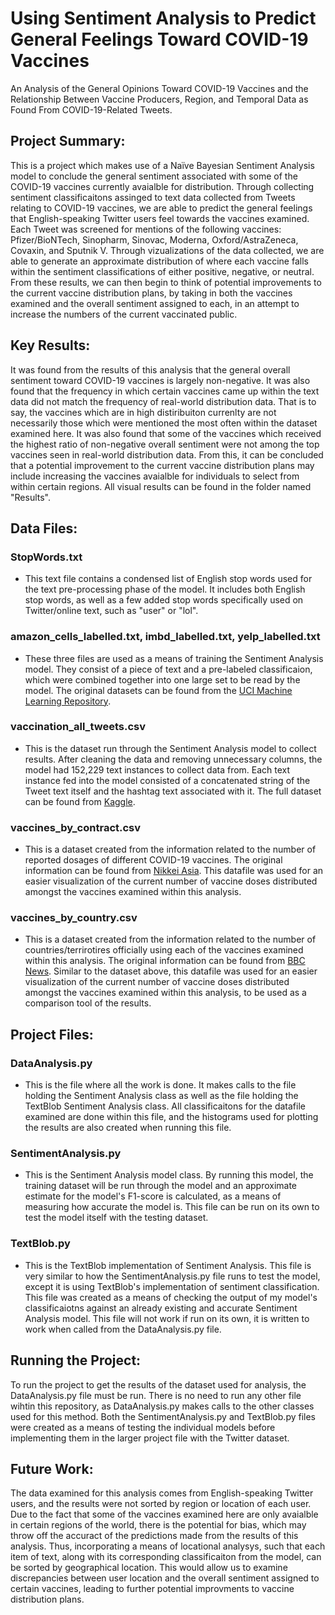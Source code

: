 # Using Sentiment Analysis to Predict General Feelings Toward COVID-19 Vaccines 
An Analysis of the General Opinions Toward COVID-19 Vaccines and the Relationship Between Vaccine Producers, Region, and Temporal Data as Found From COVID-19-Related Tweets.

## Project Summary:
This is a project which makes use of a Naïve Bayesian Sentiment Analysis model to conclude the general sentiment associated with some of the COVID-19 vaccines currently avaialble for distribution. Through collecting sentiment classificaitons assinged to text data collected from Tweets relating to COVID-19 vaccines, we are able to predict the general feelings that English-speaking Twitter users feel towards the vaccines examined. Each Tweet was screened for mentions of the following vaccines: Pfizer/BioNTech, Sinopharm, Sinovac, Moderna, Oxford/AstraZeneca, Covaxin, and Sputnik V. Through vizualizations of the data collected, we are able to generate an approximate distribution of where each vaccine falls within the sentiment classifications of either positive, negative, or neutral. From these results, we can then begin to think of potential improvements to the current vaccine distribution plans, by taking in both the vaccines examined and the overall sentiment assigned to each, in an attempt to increase the numbers of the current vaccinated public. 

## Key Results:
It was found from the results of this analysis that the general overall sentiment toward COVID-19 vaccines is largely non-negative. It was also found that the frequency in which certain vaccines came up within the text data did not match the frequency of real-world distribution data. That is to say, the vaccines which are in high distiribuiton currenlty are not necessarily those which were mentioned the most often within the dataset examined here. It was also found that some of the vaccines which received the highest ratio of non-negative overall sentiment were not among the top vaccines seen in real-world distribution data. From this, it can be concluded that a potential improvement to the current vaccine distribution plans may include increasing the vaccines avaialble for individuals to select from within certain regions. All visual results can be found in the folder named "Results".

## Data Files:

### StopWords.txt
- This text file contains a condensed list of English stop words used for the text pre-processing phase of the model. It includes both English stop words, as well as a few added stop words specifically used on Twitter/online text, such as "user" or "lol".

### amazon_cells_labelled.txt, imbd_labelled.txt, yelp_labelled.txt
- These three files are used as a means of training the Sentiment Analysis model. They consist of a piece of text and a pre-labeled classificaion, which were combined together into one large set to be read by the model. The original datasets can be found from the [UCI Machine Learning Repository](https://archive.ics.uci.edu/ml/datasets/Sentiment+Labelled+Sentences).

### vaccination_all_tweets.csv
- This is the dataset run through the Sentiment Analysis model to collect results. After cleaning the data and removing unnecessary columns, the model had 152,229 text instances to collect data from. Each text instance fed into the model consisted of a concatenated string of the Tweet text itself and the hashtag text associated with it. The full dataset can be found from [Kaggle](https://www.kaggle.com/gpreda/all-covid19-vaccines-tweets).

### vaccines_by_contract.csv
- This is a dataset created from the information related to the number of reported dosages of different COVID-19 vaccines. The original information can be found from [Nikkei Asia](https://vdata.nikkei.com/en/newsgraphics/coronavirus-vaccine-status/). This datafile was used for an easier visualization of the current number of vaccine doses distributed amongst the vaccines examined within this analysis. 

### vaccines_by_country.csv
- This is a dataset created from the information related to the number of countries/terrirotires officially using each of the vaccines examined within this analysis. The original information can be found from [BBC News](https://www.bbc.com/news/world-56237778). Similar to the dataset above, this datafile was used for an easier visualization of the current number of vaccine doses distributed amongst the vaccines examined within this analysis, to be used as a comparison tool of the results.

## Project Files:

### DataAnalysis.py 
- This is the file where all the work is done. It makes calls to the file holding the Sentiment Analysis class as well as the file holding the TextBlob Sentiment Analysis class. All classificaitons for the datafile examined are done within this file, and the histograms used for plotting the results are also created when running this file.

### SentimentAnalysis.py 
- This is the Sentiment Analysis model class. By running this model, the training dataset will be run through the model and an approximate estimate for the model's F1-score is calculated, as a means of measuring how accurate the model is. This file can be run on its own to test the model itself with the testing dataset.

### TextBlob.py
- This is the TextBlob implementation of Sentiment Analysis. This file is very similar to how the SentimentAnalysis.py file runs to test the model, except it is using TextBlob's implementation of sentiment classification. This file was created as a means of checking the output of my model's classificaiotns against an already existing and accurate Sentiment Analysis model. This file will not work if run on its own, it is written to work when called from the DataAnalysis.py file.

## Running the Project:
To run the project to get the results of the dataset used for analysis, the DataAnalysis.py file must be run. There is no need to run any other file wihtin this repository, as DataAnalysis.py makes calls to the other classes used for this method. Both the SentimentAnalysis.py and TextBlob.py files were created as a means of testing the individual models before implementing them in the larger project file with the Twitter dataset. 

## Future Work:
The data examined for this analysis comes from English-speaking Twitter users, and the results were not sorted by region or location of each user. Due to the fact that some of the vaccines examined here are only avaialble in certain regions of the world, there is the potential for bias, which may throw off the accuract of the predictions made from the results of this analysis. Thus, incorporating a means of locational analysys, such that each item of text, along with its corresponding classificaiton from the model, can be sorted by geographical location. This would allow us to examine discrepancies between user location and the overall sentiment assigned to certain vaccines, leading to further potential improvments to vaccine distribution plans.


